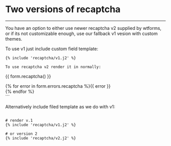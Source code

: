 # Two versions of recaptcha
--------

You have an option to either use newer recaptcha v2 supplied by wtforms, or
if its not customizable enough, use our fallback v1 vesion with custom themes.

To use v1 just include custom field template:

```
{% include 'recaptcha/v1.j2' %}

To use recaptcha v2 render it in normally:

```
{{ form.recaptcha() }}
<div class="errors">{% for error in form.errors.recaptcha %}<span>{{ error }}</span><br>{% endfor %}</div>
```

Alternatively include filed template as we do with v1:

```

# render v.1
{% include 'recaptcha/v1.j2' %}

# or version 2
{% include 'recaptcha/v2.j2' %}

```





